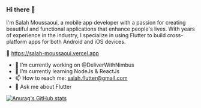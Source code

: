 ### Hi there 👋

I'm Salah Moussaoui, a mobile app developer with a passion for creating beautiful and functional applications that enhance people's lives. With years of experience in the industry, I specialize in using Flutter to build cross-platform apps for both Android and iOS devices.

🔗 https://salah-moussaoui.vercel.app

- 🔭 I’m currently working on @DeliverWithNimbus
- 🌱 I’m currently learning NodeJs & ReactJs
- 📫 How to reach me: salah.flutter@gmail.com
- 💬 Ask me about Flutter


[![Anurag's GitHub stats](https://github-readme-stats.vercel.app/api?username=salah-moussaoui)](https://github.com/anuraghazra/github-readme-stats)
